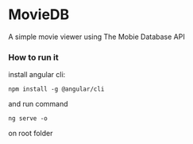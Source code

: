 # MovieDB
A simple movie viewer using The Mobie Database API

### How to run it

install angular cli: 
```
npm install -g @angular/cli
```
and run command 
```
ng serve -o
```
on root folder
